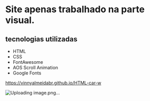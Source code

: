 # Site apenas trabalhado na parte visual.

## tecnologias utilizadas 
 - HTML
 - CSS
 - FontAwesome 
 - AOS Scroll Animation
 - Google Fonts 

https://vinnyalmeidabr.github.io/HTML-car-w

![Uploading image.png…]()




